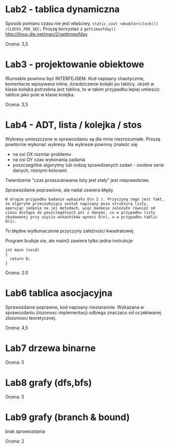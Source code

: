 # Lab2 - tablica dynamiczna

Sposób pomiaru czasu nie jest właściwy.
``static_cast <double>(clock()) /CLOCKS_PER_SEC;``
Proszę korzystać z ``gettimeofday()`` http://linux.die.net/man/2/gettimeofday

Ocena: 3,5

# Lab3 - projektowanie obiektowe

IRunnable powinno być INTERFEJSEM.
Kod napisany chaotycznie, komentarze wpisywane inline, dziedziczenie kolejki po tablicy.
Jezeli w klasie kolejka potrzebna jest tablica, to w takim przypadku lepiej umiescic
tablice jako pole w klasie kolejka.

Ocena: 3,5


# Lab4 - ADT, lista / kolejka / stos

Wykresy umieszczone w sprawozdaniu są dla mnie niezrozumiałe.
Proszę powtórnie wykonać wykresy. Na wykresie powinny znaleźc się:
- na osi OX rozmiar problemu
- na osi OY czas wykonania zadania
- poszczególne algorytmy lub rodzaj sprawdzanych zadań - osobne serie danych, róznymi kolorami.

Twierdzenie "czas przeszukiwania listy jest stały" jest nieprawdziwe.

Sprawozdanie poprawione, ale nadal zawiera błędy.

``W drugim przypadku badanie wykazało O(n 2 ).
Przyczyną tego jest fakt, że algorytm przeszukujący został napisany poza strukturą listy, operując
jedynie na jej metodach, więc badanie zależało również od czasu dostępu do poszczególnych pól z
danymi, co w przypadku listy zbudowanej przy użyciu wskaźników wynosi O(n), a w przypadku
tablic O(1).``

To błędne wytłumaczenie przyczyny zależności kwadratowej.

Program buduje sie, ale main() zawiera tylko jedna instrukcje
```
int main (void)
{
  return 0;
}
```

Ocena: 2.0

# Lab6 tablica asocjacyjna

Sprawozdanie poprawne, kod napisany niestarannie. Wykazana w sprawozdaniu zlozonosc
implementacji odbiega znaczaco od oczekiwanej zlozonosci teoretycznej.

Ocena: 4,5

# Lab7 drzewa binarne

Ocena: 5

# Lab8 grafy (dfs,bfs)

Ocena: 5

# Lab9 grafy (branch & bound)

brak sprawozdania

Ocena: 2
